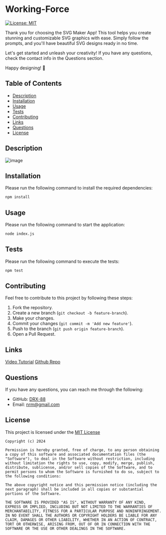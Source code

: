 # Working-Force

[![License: MIT](https://img.shields.io/badge/License-MIT-yellow.svg)](https://opensource.org/licenses/MIT)

Thank you for choosing the SVG Maker App! This tool helps you create stunning and customizable SVG graphics with ease. Simply follow the prompts, and you'll have beautiful SVG designs ready in no time.

Let's get started and unleash your creativity! If you have any questions, check the contact info in the Questions section.

Happy designing! 🎨

## Table of Contents
- [Description](#description)
- [Installation](#installation)
- [Usage](#usage)
- [Tests](#tests)
- [Contributing](#contributing)
- [Links](#links)
- [Questions](#questions)
- [License](#license)

## Description


![image](https://github.com/DRX-88/Working-Force/assets/162182740/7e21b016-0f54-4319-8fb7-cd66d1c8c4e6)

## Installation
Please run the following command to install the required dependencies:
```bash
npm install
```

## Usage
Please run the following command to start the application:
```bash
node index.js
```

## Tests
Please run the following command to execute the tests:
```bash
npm test
```

## Contributing
Feel free to contribute to this project by following these steps:
1. Fork the repository.
2. Create a new branch (`git checkout -b feature-branch`).
3. Make your changes.
4. Commit your changes (`git commit -m 'Add new feature'`).
5. Push to the branch (`git push origin feature-branch`).
6. Open a Pull Request.

## Links
[Video Tutorial](https://drive.google.com/file/d/1nJcLjg7t46LwZCRpDppbcGq6FBPxY6HN/view?usp=drive_link)
[Github Repo](https://github.com/DRX-88/SVG-Maker)

## Questions
If you have any questions, you can reach me through the following:
- GitHub: [DRX-88](https://github.com/yourusername)
- Email: [nrm@gmail.com](mailto:youremail@example.com)

## License
This project is licensed under the [MIT License](https://opensource.org/licenses/MIT)
    
    Copyright (c) 2024 

    Permission is hereby granted, free of charge, to any person obtaining a copy of this software and associated documentation files (the "Software"), to deal in the Software without restriction, including without limitation the rights to use, copy, modify, merge, publish, distribute, sublicense, and/or sell copies of the Software, and to permit persons to whom the Software is furnished to do so, subject to the following conditions: 

    The above copyright notice and this permission notice (including the next paragraph) shall be included in all copies or substantial portions of the Software.

    THE SOFTWARE IS PROVIDED "AS IS", WITHOUT WARRANTY OF ANY KIND, EXPRESS OR IMPLIED, INCLUDING BUT NOT LIMITED TO THE WARRANTIES OF MERCHANTABILITY, FITNESS FOR A PARTICULAR PURPOSE AND NONINFRINGEMENT. IN NO EVENT SHALL THE AUTHORS OR COPYRIGHT HOLDERS BE LIABLE FOR ANY CLAIM, DAMAGES OR OTHER LIABILITY, WHETHER IN AN ACTION OF CONTRACT, TORT OR OTHERWISE, ARISING FROM, OUT OF OR IN CONNECTION WITH THE SOFTWARE OR THE USE OR OTHER DEALINGS IN THE SOFTWARE.
